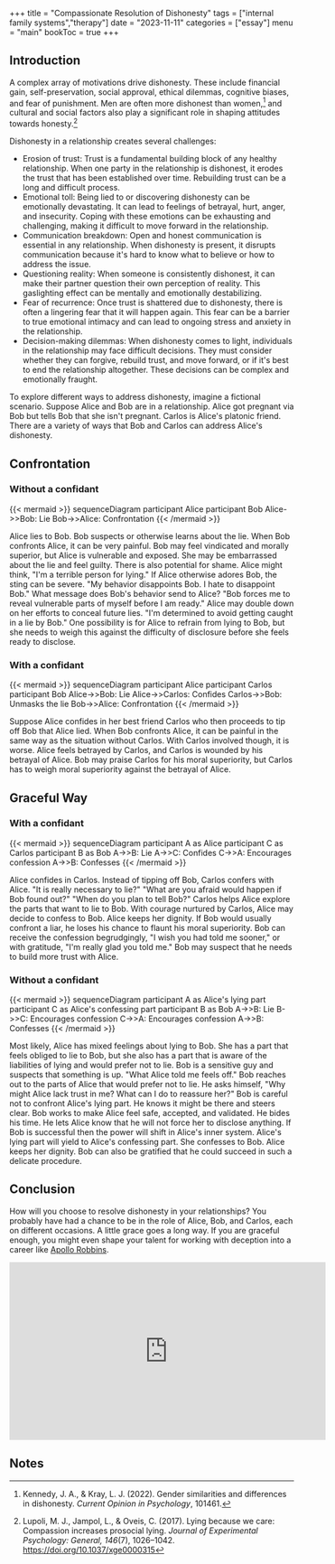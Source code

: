 +++
title = "Compassionate Resolution of Dishonesty"
tags = ["internal family systems","therapy"]
date = "2023-11-11"
categories = ["essay"]
menu = "main"
bookToc = true
+++

## Introduction

A complex array of motivations drive dishonesty. These include financial gain, self-preservation, social approval, ethical dilemmas, cognitive biases, and fear of punishment. Men are often more dishonest than women,[^kennedy2022] and cultural and social factors also play a significant role in shaping attitudes towards honesty.[^lupoli2017]

Dishonesty in a relationship creates several challenges:

- Erosion of trust: Trust is a fundamental building block of any healthy relationship. When one party in the relationship is dishonest, it erodes the trust that has been established over time. Rebuilding trust can be a long and difficult process.
- Emotional toll: Being lied to or discovering dishonesty can be emotionally devastating. It can lead to feelings of betrayal, hurt, anger, and insecurity. Coping with these emotions can be exhausting and challenging, making it difficult to move forward in the relationship.
- Communication breakdown: Open and honest communication is essential in any relationship. When dishonesty is present, it disrupts communication because it's hard to know what to believe or how to address the issue.
- Questioning reality: When someone is consistently dishonest, it can make their partner question their own perception of reality. This gaslighting effect can be mentally and emotionally destabilizing.
- Fear of recurrence: Once trust is shattered due to dishonesty, there is often a lingering fear that it will happen again. This fear can be a barrier to true emotional intimacy and can lead to ongoing stress and anxiety in the relationship.
- Decision-making dilemmas: When dishonesty comes to light, individuals in the relationship may face difficult decisions. They must consider whether they can forgive, rebuild trust, and move forward, or if it's best to end the relationship altogether. These decisions can be complex and emotionally fraught.

To explore different ways to address dishonesty, imagine a fictional scenario.
Suppose Alice and Bob are in a relationship.
Alice got pregnant via Bob but tells Bob that she isn't pregnant.
Carlos is Alice's platonic friend.
There are a variety of ways that Bob and Carlos can address Alice's dishonesty.

## Confrontation

### Without a confidant

{{< mermaid >}}
sequenceDiagram
    participant Alice
    participant Bob
    Alice->>Bob: Lie
    Bob->>Alice: Confrontation
{{< /mermaid >}}

Alice lies to Bob. Bob suspects or otherwise learns about the lie.
When Bob confronts Alice, it can be very painful.
Bob may feel vindicated and morally superior,
but Alice is vulnerable and exposed.
She may be embarrassed about the lie and feel guilty.
There is also potential for shame.
Alice might think, "I'm a terrible person for lying."
If Alice otherwise adores Bob, the sting can be severe.
"My behavior disappoints Bob. I hate to disappoint Bob."
What message does Bob's behavior send to Alice?
"Bob forces me to reveal vulnerable parts of myself before I am ready."
Alice may double down on her efforts to conceal future lies.
"I'm determined to avoid getting caught in a lie by Bob."
One possibility is for Alice to refrain from lying to Bob,
but she needs to weigh this against the difficulty of disclosure before she feels ready to disclose.

### With a confidant

{{< mermaid >}}
sequenceDiagram
    participant Alice
    participant Carlos
    participant Bob
    Alice->>Bob: Lie
    Alice->>Carlos: Confides
    Carlos->>Bob: Unmasks the lie
    Bob->>Alice: Confrontation
{{< /mermaid >}}

Suppose Alice confides in her best friend Carlos who then proceeds to tip off Bob that Alice lied.
When Bob confronts Alice, it can be painful in the same way as the situation without Carlos.
With Carlos involved though, it is worse.
Alice feels betrayed by Carlos, and Carlos is wounded by his betrayal of Alice.
Bob may praise Carlos for his moral superiority,
but Carlos has to weigh moral superiority against the betrayal of Alice.

## Graceful Way

### With a confidant

{{< mermaid >}}
sequenceDiagram
    participant A as Alice
    participant C as Carlos
    participant B as Bob
    A->>B: Lie
    A->>C: Confides
    C->>A: Encourages confession
    A->>B: Confesses
{{< /mermaid >}}

Alice confides in Carlos.
Instead of tipping off Bob, Carlos confers with Alice.
"It is really necessary to lie?"
"What are you afraid would happen if Bob found out?"
"When do you plan to tell Bob?"
Carlos helps Alice explore the parts that want to lie to Bob.
With courage nurtured by Carlos, Alice may decide to confess to Bob.
Alice keeps her dignity.
If Bob would usually confront a liar, he loses his chance to flaunt his moral superiority.
Bob can receive the confession begrudgingly, "I wish you had told me sooner," or with gratitude, "I'm really glad you told me."
Bob may suspect that he needs to build more trust with Alice.

### Without a confidant

{{< mermaid >}}
sequenceDiagram
    participant A as Alice's lying part
    participant C as Alice's confessing part
    participant B as Bob
    A->>B: Lie
    B->>C: Encourages confession
    C->>A: Encourages confession
    A->>B: Confesses
{{< /mermaid >}}

Most likely, Alice has mixed feelings about lying to Bob.
She has a part that feels obliged to lie to Bob,
but she also has a part that is aware of the liabilities of lying and would prefer not to lie.
Bob is a sensitive guy and suspects that something is up.
"What Alice told me feels off."
Bob reaches out to the parts of Alice that would prefer not to lie.
He asks himself, "Why might Alice lack trust in me? What can I do to reassure her?"
Bob is careful not to confront Alice's lying part.
He knows it might be there and steers clear.
Bob works to make Alice feel safe, accepted, and validated.
He bides his time.
He lets Alice know that he will not force her to disclose anything.
If Bob is successful then the power will shift in Alice's inner system.
Alice's lying part will yield to Alice's confessing part.
She confesses to Bob.
Alice keeps her dignity.
Bob can also be gratified that he could succeed in such a delicate procedure.

## Conclusion

How will you choose to resolve dishonesty in your relationships?
You probably have had a chance to be in the role of Alice, Bob, and Carlos, each on different occasions.
A little grace goes a long way.
If you are graceful enough, you might even shape your talent for working with deception into a career like [Apollo Robbins](https://tim.blog/2023/10/19/apollo-robbins/).

<iframe width="560" height="315" src="https://www.youtube.com/embed/2Qiv7oCVq5E?si=vQ6t7qdT9AM_WyAT" title="YouTube video player" frameborder="0" allow="accelerometer; autoplay; clipboard-write; encrypted-media; gyroscope; picture-in-picture; web-share" allowfullscreen></iframe>

## Notes

[^kennedy2022]: Kennedy, J. A., & Kray, L. J. (2022). Gender similarities and differences in dishonesty. *Current Opinion in Psychology*, 101461.

[^lupoli2017]: Lupoli, M. J., Jampol, L., & Oveis, C. (2017). Lying because we care: Compassion increases prosocial lying. *Journal of Experimental Psychology: General, 146*(7), 1026–1042. https://doi.org/10.1037/xge0000315
